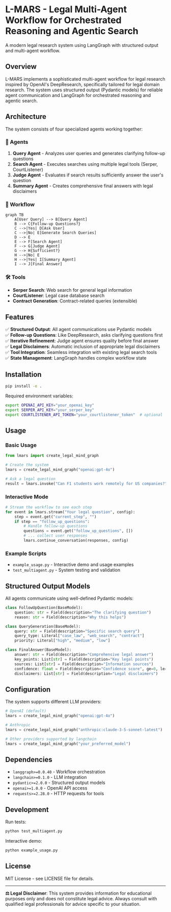 # L-MARS - Legal Multi-Agent Workflow for Orchestrated Reasoning and Agentic Search

A modern legal research system using LangGraph with structured output and multi-agent workflow.

## Overview

L-MARS implements a sophisticated multi-agent workflow for legal research inspired by OpenAI's DeepResearch, specifically tailored for legal domain research. The system uses structured output (Pydantic models) for reliable agent communication and LangGraph for orchestrated reasoning and agentic search.

## Architecture

The system consists of four specialized agents working together:

### 🤖 Agents

1. **Query Agent** - Analyzes user queries and generates clarifying follow-up questions
2. **Search Agent** - Executes searches using multiple legal tools (Serper, CourtListener)  
3. **Judge Agent** - Evaluates if search results sufficiently answer the user's question
4. **Summary Agent** - Creates comprehensive final answers with legal disclaimers

### 🔄 Workflow

```mermaid
graph TB
    A[User Query] --> B[Query Agent]
    B --> C{Follow-up Questions?}
    C -->|Yes| D[Ask User]
    C -->|No| E[Generate Search Queries]
    D --> E
    E --> F[Search Agent]
    F --> G[Judge Agent]
    G --> H{Sufficient?}
    H -->|No| E
    H -->|Yes| I[Summary Agent]
    I --> J[Final Answer]
```

### 🛠️ Tools

- **Serper Search**: Web search for general legal information
- **CourtListener**: Legal case database search
- **Contract Generation**: Contract-related queries (extensible)

## Features

✅ **Structured Output**: All agent communications use Pydantic models  
✅ **Follow-up Questions**: Like DeepResearch, asks clarifying questions first  
✅ **Iterative Refinement**: Judge agent ensures quality before final answer  
✅ **Legal Disclaimers**: Automatic inclusion of appropriate legal disclaimers  
✅ **Tool Integration**: Seamless integration with existing legal search tools  
✅ **State Management**: LangGraph handles complex workflow state  

## Installation

```bash
pip install -e .
```

Required environment variables:
```bash
export OPENAI_API_KEY="your_openai_key"
export SERPER_API_KEY="your_serper_key" 
export COURTLISTENER_API_TOKEN="your_courtlistener_token"  # optional
```

## Usage

### Basic Usage

```python
from lmars import create_legal_mind_graph

# Create the system
lmars = create_legal_mind_graph("openai:gpt-4o")

# Ask a legal question
result = lmars.invoke("Can F1 students work remotely for US companies?")
```

### Interactive Mode

```python
# Stream the workflow to see each step
for event in lmars.stream("Your legal question", config):
    step = event.get("current_step", "")
    if step == "follow_up_questions":
        # Handle follow-up questions
        questions = event.get("follow_up_questions", [])
        # ... collect user responses
        lmars.continue_conversation(responses, config)
```

### Example Scripts

- `example_usage.py` - Interactive demo and usage examples
- `test_multiagent.py` - System testing and validation

## Structured Output Models

All agents communicate using well-defined Pydantic models:

```python
class FollowUpQuestion(BaseModel):
    question: str = Field(description="The clarifying question")
    reason: str = Field(description="Why this helps")

class QueryGeneration(BaseModel):
    query: str = Field(description="Specific search query")
    query_type: Literal["case_law", "web_search", "contract"]
    priority: Literal["high", "medium", "low"]

class FinalAnswer(BaseModel):
    answer: str = Field(description="Comprehensive legal answer")
    key_points: List[str] = Field(description="Key legal points")
    sources: List[str] = Field(description="Information sources")
    confidence: float = Field(description="Confidence score", ge=0, le=1)
    disclaimers: List[str] = Field(description="Legal disclaimers")
```

## Configuration

The system supports different LLM providers:

```python
# OpenAI (default)
lmars = create_legal_mind_graph("openai:gpt-4o")

# Anthropic
lmars = create_legal_mind_graph("anthropic:claude-3-5-sonnet-latest")

# Other providers supported by langchain
lmars = create_legal_mind_graph("your_preferred_model")
```

## Dependencies

- `langgraph>=0.0.40` - Workflow orchestration
- `langchain>=0.1.0` - LLM integration  
- `pydantic>=2.0.0` - Structured output models
- `openai>=1.0.0` - OpenAI API access
- `requests>=2.28.0` - HTTP requests for tools

## Development

Run tests:
```bash
python test_multiagent.py
```

Interactive demo:
```bash
python example_usage.py
```

## License

MIT License - see LICENSE file for details.

---

**⚖️ Legal Disclaimer**: This system provides information for educational purposes only and does not constitute legal advice. Always consult with qualified legal professionals for advice specific to your situation.
